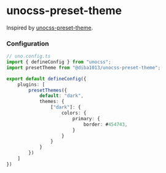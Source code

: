 # unocss-preset-theme

Inspired by [unocss-preset-theme](https://github.com/unpreset/unocss-preset-theme).

### Configuration

```ts
// uno.config.ts
import { defineConfig } from "unocss";
import presetTheme from "@diba1013/unocss-preset-theme";

export default defineConfig({
    plugins: [
        presetThemes({
			default: "dark",
			themes: {
				["dark"]: {
					colors: {
						primary: {
							border: #454743,
                        }
                    }
                }
            }
        })
    ]
})
```
